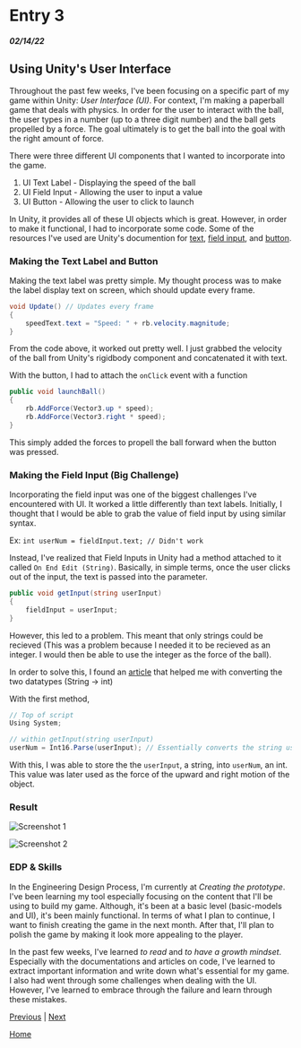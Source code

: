 # Entry 3
##### 02/14/22

## Using Unity's User Interface

Throughout the past few weeks, I've been focusing on a specific part of my game within Unity: *User Interface (UI)*. For context, I'm making a paperball game that deals with physics. In order for the user to interact with the ball, the user types in a number (up to a three digit number) and the ball gets propelled by a force. The goal ultimately is to get the ball into the goal with the right amount of force.

There were three different UI components that I wanted to incorporate into the game.

1. UI Text Label - Displaying the speed of the ball
2. UI Field Input - Allowing the user to input a value
3. UI Button - Allowing the user to click to launch

In Unity, it provides all of these UI objects which is great. However, in order to make it functional, I had to incorporate some code. Some of the resources I've used are Unity's documention for [text](https://docs.unity3d.com/2017.3/Documentation/ScriptReference/UI.Text-text.html), [field input](https://docs.unity3d.com/530/Documentation/ScriptReference/UI.InputField-onEndEdit.html), and [button](https://docs.unity3d.com/530/Documentation/ScriptReference/UI.Button-onClick.html).

### Making the Text Label and Button

Making the text label was pretty simple. My thought process was to make the label display text on screen, which should update every frame.

```c#
void Update() // Updates every frame
{
    speedText.text = "Speed: " + rb.velocity.magnitude;
}
```

From the code above, it worked out pretty well. I just grabbed the velocity of the ball from Unity's rigidbody component and concatenated it with text.

With the button, I had to attach the `onClick` event with a function

```c#
public void launchBall()
{
    rb.AddForce(Vector3.up * speed);
    rb.AddForce(Vector3.right * speed);
}
```

This simply added the forces to propell the ball forward when the button was pressed.

### Making the Field Input (Big Challenge)

Incorporating the field input was one of the biggest challenges I've encountered with UI. It worked a little differently than text labels. Initially, I thought that I would be able to grab the value of field input by using similar syntax.

Ex: `int userNum = fieldInput.text; // Didn't work`

Instead, I've realized that Field Inputs in Unity had a method attached to it called `On End Edit (String)`. Basically, in simple terms, once the user clicks out of the input, the text is passed into the parameter.

```c#
public void getInput(string userInput)
{
    fieldInput = userInput;
}
```

However, this led to a problem. This meant that only strings could be recieved (This was a problem because I needed it to be recieved as an integer. I would then be able to use the integer as the force of the ball).

In order to solve this, I found an [article](https://www.tutorialsteacher.com/articles/convert-string-to-int#:~:text=The%20TryParse()%20methods%20are,64%2Dbit%20signed%20integer%20equivalent.) that helped me with converting the two datatypes (String -> int)

With the first method,

``` c#
// Top of script
Using System;

// within getInput(string userInput)
userNum = Int16.Parse(userInput); // Essentially converts the string userInput into an integer (ex: "123" -> 123)
```

With this, I was able to store the the `userInput`, a string, into `userNum`, an int. This value was later used as the force of the upward and right motion of the object.

### Result
![Screenshot 1](/images/entry03-1.PNG)

![Screenshot 2](/images/entry03-2.PNG)

### EDP & Skills

In the Engineering Design Process, I'm currently at *Creating the prototype*. I've been learning my tool especially focusing on the content that I'll be using to build my game. Although, it's been at a basic level (basic-models and UI), it's been mainly functional. In terms of what I plan to continue, I want to finish creating the game in the next month. After that, I'll plan to polish the game by making it look more appealing to the player.

In the past few weeks, I've learned _*to read*_ and _*to have a growth mindset*_. Especially with the documentations and articles on code, I've learned to extract important information and write down what's essential for my game. I also had went through some challenges when dealing with the UI. However, I've learned to embrace through the failure and learn through these mistakes.




[Previous](entry02.md) | [Next](entry04.md)

[Home](../README.md)